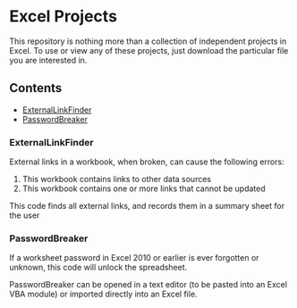 # Excel Projects

This repository is nothing more than a collection of independent projects in Excel. To use or view 
any of these projects, just download the particular file you are interested in.

## Contents

* [ExternalLinkFinder](#externallinkfinder)
* [PasswordBreaker](#passwordbreaker)

### ExternalLinkFinder

External links in a workbook, when broken, can cause the following errors:

1. This workbook contains links to other data sources
2. This workbook contains one or more links that cannot be updated

This code finds all external links, and records them in a summary sheet for the user

### PasswordBreaker

If a worksheet password in Excel 2010 or earlier is ever forgotten or unknown, this code will unlock
the spreadsheet. 

PasswordBreaker can be opened in a text editor (to be pasted into an Excel VBA module) or imported 
directly into an Excel file.